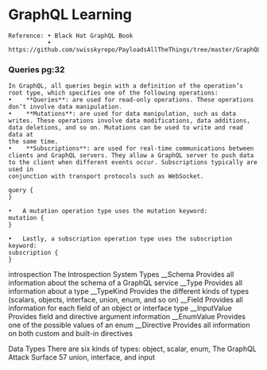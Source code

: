 # GraphQL Learning

    Reference: • Black Hat GraphQL Book
               • https://github.com/swisskyrepo/PayloadsAllTheThings/tree/master/GraphQL%20Injection#tools

### Queries pg:32

    In GraphQL, all queries begin with a definition of the operation’s root type, which specifies one of the following operations:
    •	 **Queries**: are used for read-only operations. These operations don’t involve data manipulation.
    •    **Mutations**: are used for data manipulation, such as data writes. These operations involve data modifications, data additions, data deletions, and so on. Mutations can be used to write and read data at
    the same time.
    •	 **Subscriptions**: are used for real-time communications between clients and GraphQL servers. They allow a GraphQL server to push data to the client when different events occur. Subscriptions typically are used in
    conjunction with transport protocols such as WebSocket.

    query {
    }

    •   A mutation operation type uses the mutation keyword:
    mutation {
    }

    •   Lastly, a subscription operation type uses the subscription keyword:
    subscription {
    }

introspection
The Introspection System Types
__Schema Provides all information about the schema of a GraphQL
service
__Type Provides all information about a type
__TypeKind Provides the different kinds of types (scalars, objects, interface, union, enum, and so on)
__Field Provides all information for each field of an object or
interface type
__InputValue Provides field and directive argument information
__EnumValue Provides one of the possible values of an enum
__Directive Provides all information on both custom and built-in directives




Data Types
There are six kinds of types: object, scalar, enum,
The GraphQL Attack Surface   57
union, interface, and input
